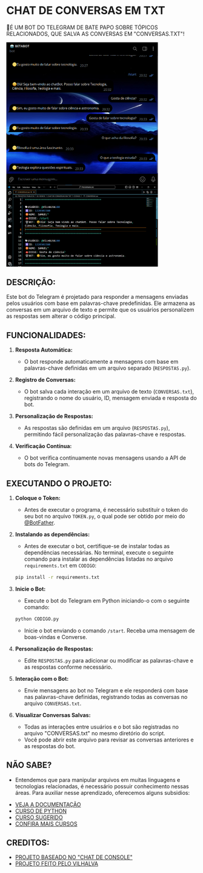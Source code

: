 # CHAT DE CONVERSAS EM TXT
🤤É UM BOT DO TELEGRAM DE BATE PAPO SOBRE TÓPICOS RELACIONADOS, QUE SALVA AS CONVERSAS EM "CONVERSAS.TXT"!

<img src="./IMAGENS/FOTO_01.png" align="center" width="400"> <br>
<img src="./IMAGENS/FOTO_02.png" align="center" width="400"> <br>

## DESCRIÇÃO:
Este bot do Telegram é projetado para responder a mensagens enviadas pelos usuários com base em palavras-chave predefinidas. Ele armazena as conversas em um arquivo de texto e permite que os usuários personalizem as respostas sem alterar o código principal.

## FUNCIONALIDADES:
1. **Resposta Automática:**
   - O bot responde automaticamente a mensagens com base em palavras-chave definidas em um arquivo separado (`RESPOSTAS.py`).

2. **Registro de Conversas:**
   - O bot salva cada interação em um arquivo de texto (`CONVERSAS.txt`), registrando o nome do usuário, ID, mensagem enviada e resposta do bot.

3. **Personalização de Respostas:**
   - As respostas são definidas em um arquivo (`RESPOSTAS.py`), permitindo fácil personalização das palavras-chave e respostas.

4. **Verificação Contínua:**
   - O bot verifica continuamente novas mensagens usando a API de bots do Telegram.

## EXECUTANDO O PROJETO:
1. **Coloque o Token:**
   - Antes de executar o programa, é necessário substituir o token do seu bot no arquivo `TOKEN.py`, o qual pode ser obtido por meio do [@BotFather](https://t.me/BotFather).

2. **Instalando as dependências:**
   - Antes de executar o bot, certifique-se de instalar todas as dependências necessárias. No terminal, execute o seguinte comando para instalar as dependências listadas no arquivo `requirements.txt` em `CODIGO`:
   ```bash
   pip install -r requirements.txt
   ```

3. **Inicie o Bot:**
   - Execute o bot do Telegram em Python iniciando-o com o seguinte comando:
   ```bash
   python CODIGO.py
   ```
   
   - Inicie o bot enviando o comando `/start`. Receba uma mensagem de boas-vindas e Converse.

4. **Personalização de Respostas:**
   - Edite `RESPOSTAS.py` para adicionar ou modificar as palavras-chave e as respostas conforme necessário.

5. **Interação com o Bot:**
   - Envie mensagens ao bot no Telegram e ele responderá com base nas palavras-chave definidas, registrando todas as conversas no arquivo `CONVERSAS.txt`.

6. **Visualizar Conversas Salvas:**
   - Todas as interações entre usuários e o bot são registradas no arquivo "CONVERSAS.txt" no mesmo diretório do script.
   - Você pode abrir este arquivo para revisar as conversas anteriores e as respostas do bot.

## NÃO SABE?
- Entendemos que para manipular arquivos em muitas linguagens e tecnologias relacionadas, é necessário possuir conhecimento nessas áreas. Para auxiliar nesse aprendizado, oferecemos alguns subsidios:
* [VEJA A DOCUMENTAÇÃO](https://core.telegram.org/bots/api)
* [CURSO DE PYTHON](https://github.com/VILHALVA/CURSO-DE-PYTHON)
* [CURSO SUGERIDO](https://github.com/VILHALVA/CURSO-DE-TELEBOT)
* [CONFIRA MAIS CURSOS](https://github.com/VILHALVA?tab=repositories&q=+topic:CURSO)

## CREDITOS:
- [PROJETO BASEADO NO "CHAT DE CONSOLE"](https://github.com/VILHALVA/CHAT-DE-CONSOLE)
- [PROJETO FEITO PELO VILHALVA](https://github.com/VILHALVA)
